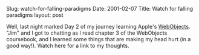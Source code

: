 Slug: watch-for-falling-paradigms
Date: 2001-02-07
Title: Watch for falling paradigms
layout: post

Well, last night marked Day 2 of my journey learning Apple&#39;s <a href="http://www.apple.com/webobjects/">WebObjects<a>. &quot;Jim&quot; and I got to chatting as I read chapter 3 of the WebObjects coursebook, and I learned some things that are making my head hurt (in a good way!). Watch here for a link to my thoughts.</a></a>
